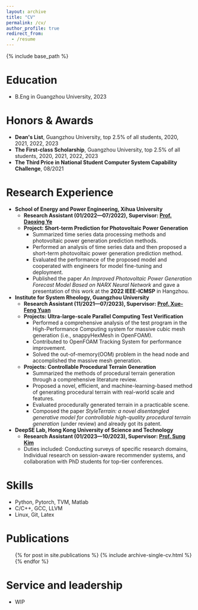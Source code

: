 ```yaml
---
layout: archive
title: "CV"
permalink: /cv/
author_profile: true
redirect_from:
  - /resume
---
```


{% include base_path %}

Education
======

* B.Eng in Guangzhou University, 2023

# Honors & Awards

* **Dean's List**, Guangzhou University, top 2.5% of all students, 2020, 2021, 2022, 2023
* **The First-class Scholarship**, Guangzhou University, top 2.5% of all students, 2020, 2021, 2022, 2023
* **The Third Price in National Student Computer System Capability Challenge**, 08/2021

Research Experience
======
* **School of Energy and Power Engineering, Xihua University**
  * **Research Assistant (01/2022—07/2022), Supervisor: [Prof. Daoxing Ye](https://www.scopus.com/authid/detail.uri?authorId=55676925300)**
  * **Project: Short-term Prediction for Photovoltaic Power Generation**
    * Summarized time series data processing methods and photovoltaic power generation prediction methods.
    * Performed an analysis of time series data and then proposed a short-term photovoltaic power generation prediction method.
    * Evaluated the performance of the proposed model and cooperated with engineers for model fine-tuning and deployment.
    * Published the paper *An Improved Photovoltaic Power Generation Forecast Model Based on NARX Neural Network* and gave a presentation of this work at the **2022 IEEE-ICMSP** in Hangzhou.
* **Institute for System Rheology, Guangzhou University**
  * **Research Assistant (11/2021—07/2023), Supervisor: [Prof. Xue-Feng Yuan](https://scholar.google.com/citations?user=KFBWUigAAAAJ)**
  * **Projects: Ultra-large-scale Parallel Computing Test Verification**
    * Performed a comprehensive analysis of the test program in the High-Performance Computing system for massive cubic mesh generation (i.e., snappyHexMesh in OpenFOAM).
    * Contributed to OpenFOAM Tracking System for performance improvement.
    * Solved the out-of-memory(OOM) problem in the head node and accomplished the massive mesh generation.
  * **Projects: Controllable Procedural Terrain Generation**
    * Summarized the methods of procedural terrain generation through a comprehensive literature review.
    * Proposed a novel, efficient, and machine-learning-based method of generating procedural terrain with real-world scale and features.
    * Evaluated procedurally generated terrain in a practicable scene.
    * Composed the paper *StyleTerrain: a novel disentangled generative model for controllable high-quality procedural terrain generation* (under review) and already got its patent.
* **DeepSE Lab, Hong Kong University of Science and Technology**
  * **Research Assistant (01/2023—10/2023), Supervisor: [Prof. Sung Kim](https://scholar.google.com/citations?user=JE_m2UgAAAAJ)**
  * Duties included: Conducting surveys of specific research domains, Individual research on session-aware recommender systems, and collaboration with PhD students for top-tier conferences.

Skills
======
* Python, Pytorch, TVM, Matlab
* C/C++, GCC, LLVM
* Linux, Git, Latex

Publications
======
  <ul>{% for post in site.publications %}
    {% include archive-single-cv.html %}
  {% endfor %}</ul>

Service and leadership
======
* WIP
